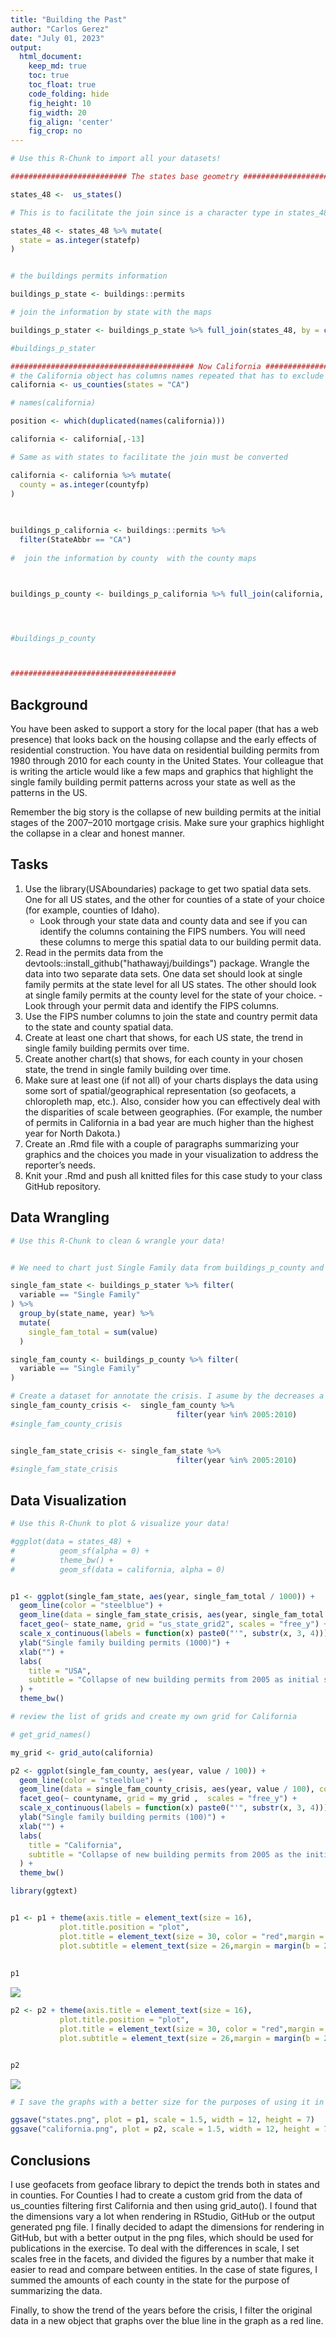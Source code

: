 ```yaml
---
title: "Building the Past"
author: "Carlos Gerez"
date: "July 01, 2023"
output:
  html_document:  
    keep_md: true
    toc: true
    toc_float: true
    code_folding: hide
    fig_height: 10
    fig_width: 20
    fig_align: 'center'
    fig_crop: no
---
```







```r
# Use this R-Chunk to import all your datasets!

########################## The states base geometry #######################

states_48 <-  us_states()

# This is to facilitate the join since is a character type in states_48 

states_48 <- states_48 %>% mutate(
  state = as.integer(statefp)
)


# the buildings permits information

buildings_p_state <- buildings::permits 

# join the information by state with the maps

buildings_p_stater <- buildings_p_state %>% full_join(states_48, by = c("state" = "state") )

#buildings_p_stater

######################################### Now California ######################
# the California object has columns names repeated that has to exclude
california <- us_counties(states = "CA")

# names(california)

position <- which(duplicated(names(california)))

california <- california[,-13] 

# Same as with states to facilitate the join must be converted

california <- california %>% mutate(
  county = as.integer(countyfp)
)

        
         
buildings_p_california <- buildings::permits %>% 
  filter(StateAbbr == "CA")
         
#  join the information by county  with the county maps



buildings_p_county <- buildings_p_california %>% full_join(california, by = c("county" = "county") )




#buildings_p_county



##################################### 
```

## Background

You have been asked to support a story for the local paper (that has a web presence) that looks back on the housing collapse and the early effects of residential construction. You have data on residential building permits from 1980 through 2010 for each county in the United States. Your colleague that is writing the article would like a few maps and graphics that highlight the single family building permit patterns across your state as well as the patterns in the US.  

Remember the big story is the collapse of new building permits at the initial stages of the 2007–2010 mortgage crisis. Make sure your graphics highlight the collapse in a clear and honest manner.  


## Tasks  
1. Use the library(USAboundaries) package to get two spatial data sets. One for all US states, and the other for counties of a state of your choice (for example, counties of Idaho).  
    - Look through your state data and county data and see if you can identify the columns containing the FIPS numbers. You will need these columns to merge this spatial data to our building permit data.  
2. Read in the permits data from the devtools::install_github("hathawayj/buildings") package. Wrangle the data into two separate data sets. One data set should look at single family permits at the state level for all US states. The other should look at single family permits at the county level for the state of your choice. -Look through your permit data and identify the FIPS columns.  
3. Use the FIPS number columns to join the state and country permit data to the state and county spatial data.  
4. Create at least one chart that shows, for each US state, the trend in single family building permits over time.  
5. Create another chart(s) that shows, for each county in your chosen state, the trend in single family building over time.  
6. Make sure at least one (if not all) of your charts displays the data using some sort of spatial/geographical representation (so geofacets, a chloropleth map, etc.). Also, consider how you can effectively deal with the disparities of scale between geographies. (For example, the number of permits in California in a bad year are much higher than the highest year for North Dakota.)  
7. Create an .Rmd file with a couple of paragraphs summarizing your graphics and the choices you made in your visualization to address the reporter’s needs.  
8. Knit your .Rmd and push all knitted files for this case study to your class GitHub repository.



## Data Wrangling


```r
# Use this R-Chunk to clean & wrangle your data!


# We need to chart just Single Family data from buildings_p_county and buildings_p_stater

single_fam_state <- buildings_p_stater %>% filter(
  variable == "Single Family"
) %>%
  group_by(state_name, year) %>% 
  mutate(
    single_fam_total = sum(value)
  )

single_fam_county <- buildings_p_county %>% filter(
  variable == "Single Family"
)

# Create a dataset for annotate the crisis. I asume by the decreases a date in 2005
single_fam_county_crisis <-  single_fam_county %>% 
                                     filter(year %in% 2005:2010)
#single_fam_county_crisis


single_fam_state_crisis <- single_fam_state %>% 
                                     filter(year %in% 2005:2010)
#single_fam_state_crisis
```

## Data Visualization


```r
# Use this R-Chunk to plot & visualize your data!

#ggplot(data = states_48) +
#          geom_sf(alpha = 0) +
#          theme_bw() +
#          geom_sf(data = california, alpha = 0)


p1 <- ggplot(single_fam_state, aes(year, single_fam_total / 1000)) +
  geom_line(color = "steelblue") +
  geom_line(data = single_fam_state_crisis, aes(year, single_fam_total / 1000), color = "red" ) +
  facet_geo(~ state_name, grid = "us_state_grid2", scales = "free_y") +
  scale_x_continuous(labels = function(x) paste0("'", substr(x, 3, 4))) +
  ylab("Single family building permits (1000)") + 
  xlab("") +
  labs(
    title = "USA",
    subtitle = "Collapse of new building permits from 2005 as initial stages of the 2007–2010 mortgage crisis"
  ) +
  theme_bw()

# review the list of grids and create my own grid for California

# get_grid_names()

my_grid <- grid_auto(california)

p2 <- ggplot(single_fam_county, aes(year, value / 100)) +
  geom_line(color = "steelblue") +
  geom_line(data = single_fam_county_crisis, aes(year, value / 100), color = "red" ) +
  facet_geo(~ countyname, grid = my_grid ,  scales = "free_y") +
  scale_x_continuous(labels = function(x) paste0("'", substr(x, 3, 4))) +
  ylab("Single family building permits (100)") +
  xlab("") +
  labs(
    title = "California",
    subtitle = "Collapse of new building permits from 2005 as the initial stages of the 2007–2010 mortgage crisis"
  ) +
  theme_bw()

library(ggtext)


p1 <- p1 + theme(axis.title = element_text(size = 16),
           plot.title.position = "plot",
           plot.title = element_text(size = 30, color = "red",margin = margin(b = 20)),
           plot.subtitle = element_text(size = 26,margin = margin(b = 20))) 
     
  
p1
```

![](building_the_past_files/figure-html/plot_data-1.png)<!-- -->

```r
p2 <- p2 + theme(axis.title = element_text(size = 16),
           plot.title.position = "plot",
           plot.title = element_text(size = 30, color = "red",margin = margin(b = 20)),
           plot.subtitle = element_text(size = 26,margin = margin(b = 20))) 


p2
```

![](building_the_past_files/figure-html/plot_data-2.png)<!-- -->

```r
# I save the graphs with a better size for the purposes of using it in a web site.

ggsave("states.png", plot = p1, scale = 1.5, width = 12, height = 7)
ggsave("california.png", plot = p2, scale = 1.5, width = 12, height = 7)  
```

## Conclusions
I use geofacets from geoface library to depict the trends both in states and in counties. For Counties I had to create a custom grid from the data of us_counties filtering first California and then using grid_auto(). I found that the dimensions vary a lot when rendering in RStudio, GitHub or the output generated png file. I finally decided to adapt the dimensions for rendering in GitHub, but with a better output in the png files, which should be used for publications in the exercise.
To deal with the differences in scale, I set scales free in the facets, and divided the figures by a number that make it easier to read and compare between entities. In the case of state figures, I summed the amounts of each county in the state for the purpose of summarizing the data.  

Finally, to show the trend of the years before the crisis, I filter the original data in a new object that graphs over the blue line in the graph as a red line.
 
